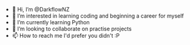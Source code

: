 - 👋 Hi, I’m @DarkflowNZ
- 👀 I’m interested in learning coding and beginning a career for myself
- 🌱 I’m currently learning Python
- 💞️ I’m looking to collaborate on practise projects
- 📫 How to reach me I'd prefer you didn't :P

<!---
DarkflowNZ/DarkflowNZ is a ✨ special ✨ repository because its `README.md` (this file) appears on your GitHub profile.
You can click the Preview link to take a look at your changes.
--->
